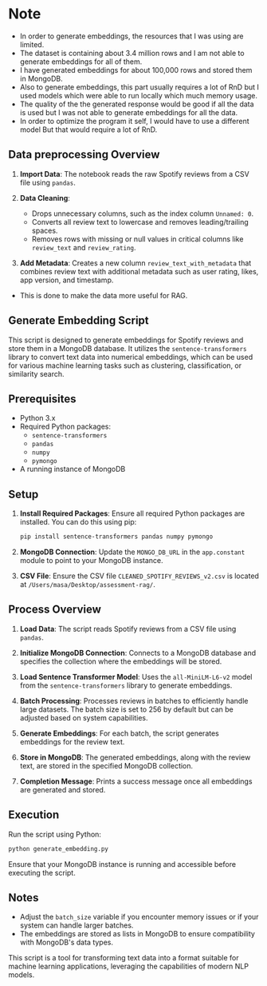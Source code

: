 # Note
- In order to generate embeddings, the resources that I was using are limited.
- The dataset is containing about 3.4 million rows and I am not able to generate embeddings for all of them.
- I have generated embeddings for about 100,000 rows and stored them in MongoDB.
- Also to generate embeddings, this part usually requires a lot of RnD but I used models which were able to run locally which much memory usage.
- The quality of the the generated response would be good if all the data is used but I was not able to generate embeddings for all the data.
- In order to optimize the program it self, I would have to use a different model But that would require a lot of RnD.

## Data preprocessing Overview 

1. **Import Data**: The notebook reads the raw Spotify reviews from a CSV file using `pandas`.

2. **Data Cleaning**:
   - Drops unnecessary columns, such as the index column `Unnamed: 0`.
   - Converts all review text to lowercase and removes leading/trailing spaces.
   - Removes rows with missing or null values in critical columns like `review_text` and `review_rating`.

3. **Add Metadata**: Creates a new column `review_text_with_metadata` that combines review text with additional metadata such as user rating, likes, app version, and timestamp.
  - This is done to make the data more useful for RAG.

## Generate Embedding Script

This script is designed to generate embeddings for Spotify reviews and store them in a MongoDB database. It utilizes the `sentence-transformers` library to convert text data into numerical embeddings, which can be used for various machine learning tasks such as clustering, classification, or similarity search.

## Prerequisites

- Python 3.x
- Required Python packages:
  - `sentence-transformers`
  - `pandas`
  - `numpy`
  - `pymongo`
- A running instance of MongoDB

## Setup

1. **Install Required Packages**: Ensure all required Python packages are installed. You can do this using pip:

   ```bash
   pip install sentence-transformers pandas numpy pymongo
   ```

2. **MongoDB Connection**: Update the `MONGO_DB_URL` in the `app.constant` module to point to your MongoDB instance.

3. **CSV File**: Ensure the CSV file `CLEANED_SPOTIFY_REVIEWS_v2.csv` is located at `/Users/masa/Desktop/assessment-rag/`.

## Process Overview

1. **Load Data**: The script reads Spotify reviews from a CSV file using `pandas`.

2. **Initialize MongoDB Connection**: Connects to a MongoDB database and specifies the collection where the embeddings will be stored.

3. **Load Sentence Transformer Model**: Uses the `all-MiniLM-L6-v2` model from the `sentence-transformers` library to generate embeddings.

4. **Batch Processing**: Processes reviews in batches to efficiently handle large datasets. The batch size is set to 256 by default but can be adjusted based on system capabilities.

5. **Generate Embeddings**: For each batch, the script generates embeddings for the review text.

6. **Store in MongoDB**: The generated embeddings, along with the review text, are stored in the specified MongoDB collection.

7. **Completion Message**: Prints a success message once all embeddings are generated and stored.

## Execution

Run the script using Python:

```bash
python generate_embedding.py
```

Ensure that your MongoDB instance is running and accessible before executing the script.

## Notes

- Adjust the `batch_size` variable if you encounter memory issues or if your system can handle larger batches.
- The embeddings are stored as lists in MongoDB to ensure compatibility with MongoDB's data types.

This script is a tool for transforming text data into a format suitable for machine learning applications, leveraging the capabilities of modern NLP models.
```
